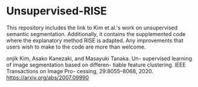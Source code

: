 # Unsupervised-RISE
This repository includes the link to Kim et al.'s work on unsupervised semantic segmentation. Additionally, it contains the supplemented code where the explanatory method RISE is adapted. Any improvements that users wish to make to the code are more than welcome.

onjik Kim, Asako Kanezaki, and Masayuki Tanaka. Un-
supervised learning of image segmentation based on differen-
tiable feature clustering. IEEE Transactions on Image Pro-
cessing, 29:8055–8068, 2020.
https://arxiv.org/abs/2007.09990
